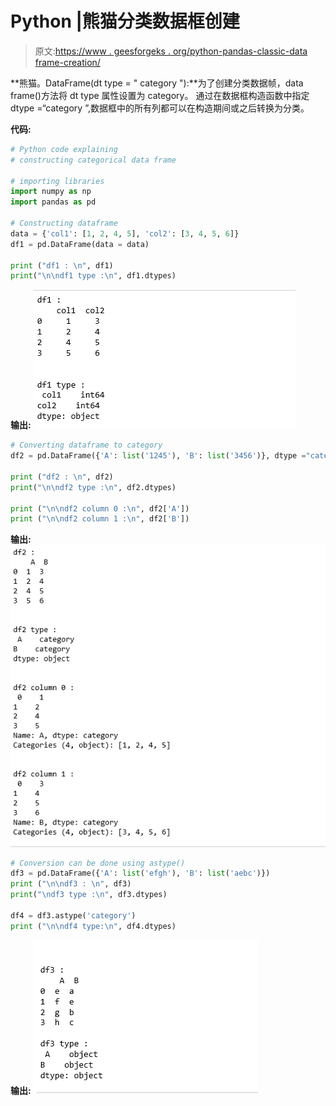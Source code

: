 # Python |熊猫分类数据框创建

> 原文:[https://www . geesforgeks . org/python-pandas-classic-data frame-creation/](https://www.geeksforgeeks.org/python-pandas-categorical-dataframe-creation/)

**熊猫。DataFrame(dt type = " category "):**为了创建分类数据帧，data frame()方法将 dt type 属性设置为 category。
通过在数据框构造函数中指定 dtype =“category ”,数据框中的所有列都可以在构造期间或之后转换为分类。

**代码:**

```py
# Python code explaining
# constructing categorical data frame

# importing libraries
import numpy as np
import pandas as pd

# Constructing dataframe 
data = {'col1': [1, 2, 4, 5], 'col2': [3, 4, 5, 6]}
df1 = pd.DataFrame(data = data)

print ("df1 : \n", df1)
print("\n\ndf1 type :\n", df1.dtypes)
```

**输出:**
![](img/78dbf41eea3e51d3ce21daf8a2f2421f.png)

```py
# Converting dataframe to category
df2 = pd.DataFrame({'A': list('1245'), 'B': list('3456')}, dtype ="category")

print ("df2 : \n", df2)
print("\n\ndf2 type :\n", df2.dtypes)

print ("\n\ndf2 column 0 :\n", df2['A'])
print ("\n\ndf2 column 1 :\n", df2['B'])
```

**输出:**
![](img/9327c5eb0d4bf814da556d9b2218d5ee.png)

```py
# Conversion can be done using astype()
df3 = pd.DataFrame({'A': list('efgh'), 'B': list('aebc')})
print ("\n\ndf3 : \n", df3)
print("\ndf3 type :\n", df3.dtypes)

df4 = df3.astype('category')
print ("\n\ndf4 type:\n", df4.dtypes)
```

**输出:**
![](img/08460a92027f8a76e79925d0420514b8.png)